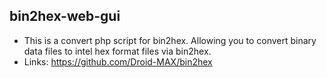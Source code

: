 ## bin2hex-web-gui

- This is a convert php script for bin2hex. Allowing you to convert binary data files to intel hex format files via bin2hex.
- Links: https://github.com/Droid-MAX/bin2hex

